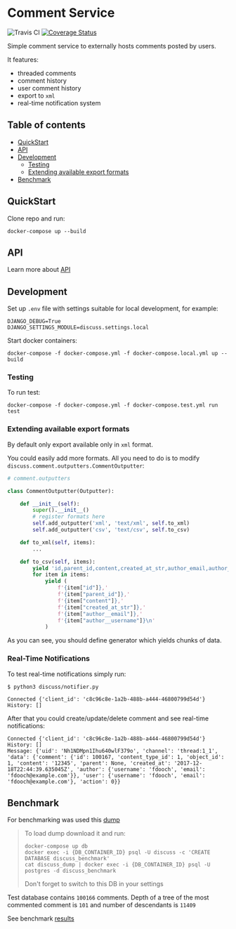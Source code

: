# Comment Service

![Travis CI](https://travis-ci.org/unmade/discuss-project.svg?branch=master)
[![Coverage Status](https://coveralls.io/repos/github/unmade/discuss-project/badge.svg?branch=master)](https://coveralls.io/github/unmade/discuss-project?branch=master)

Simple comment service to externally hosts comments posted by users.

It features:
- threaded comments
- comment history
- user comment history
- export to `xml`
- real-time notification system


## Table of contents

* [QuickStart](#quickstart)
* [API](#api)
* [Development](#development)
  * [Testing](#testing)
  * [Extending available export formats](#extending-available-export-formats)
* [Benchmark](#benchmark)


## QuickStart

Clone repo and run:
```
docker-compose up --build
```


## API

Learn more about [API](docs/API.md)


## Development

Set up `.env` file with settings suitable for local development, for example:

```
DJANGO_DEBUG=True
DJANGO_SETTINGS_MODULE=discuss.settings.local
```

Start docker containers:
```
docker-compose -f docker-compose.yml -f docker-compose.local.yml up --build
```


### Testing

To run test:
```
docker-compose -f docker-compose.yml -f docker-compose.test.yml run test
```


### Extending available export formats

By default only export available only in `xml` format.

You could easily add more formats.
All you need to do is to modify `discuss.comment.outputters.CommentOutputter`:

```python
# comment.outputters

class CommentOutputter(Outputter):

    def __init__(self):
        super().__init__()
        # register formats here
        self.add_outputter('xml', 'text/xml', self.to_xml)
        self.add_outputter('csv', 'text/csv', self.to_csv)

    def to_xml(self, items):
        ...

    def to_csv(self, items):
        yield 'id,parent_id,content,created_at_str,author_email,author_username\n'
        for item in items:
            yield (
                f'{item["id"]},'
                f'{item["parent_id"]},'
                f'{item["content"]},'
                f'{item["created_at_str"]},'
                f'{item["author__email"]},'
                f'{item["author__username"]}\n'
            )

```

As you can see, you should define generator which yields chunks of data.


### Real-Time Notifications

To test real-time notifications simply run:
```
$ python3 discuss/notifier.py

Connected {'client_id': 'c8c96c8e-1a2b-488b-a444-46800799d54d'}
History: []
```

After that you could create/update/delete comment and see real-time notifications:
```
Connected {'client_id': 'c8c96c8e-1a2b-488b-a444-46800799d54d'}
History: []
Message: {'uid': 'Nh1NDMpn1Ihu640wlF379o', 'channel': 'thread:1_1', 'data': {'comment': {'id': 100167, 'content_type_id': 1, 'object_id': 1, 'content': '12345', 'parent': None, 'created_at': '2017-12-18T22:44:39.635045Z', 'author': {'username': 'fdooch', 'email': 'fdooch@example.com'}}, 'user': {'username': 'fdooch', 'email': 'fdooch@example.com'}, 'action': 0}}
```


## Benchmark

For benchmarking was used this [dump](https://yadi.sk/d/4CGWoVL23QjaoR)

> To load dump download it and run:
> ```
> docker-compose up db
> docker exec -i {DB_CONTAINER_ID} psql -U discuss -c 'CREATE DATABASE discuss_benchmark'
> cat discuss_dump | docker exec -i {DB_CONTAINER_ID} psql -U postgres -d discuss_benchmark
> ```
> Don't forget to switch to this DB in your settings

Test database contains `100166` comments.
Depth of a tree of the most commented comment is `101` and number of descendants is `11409`

See benchmark [results](docs/BENCHMARK.md)

